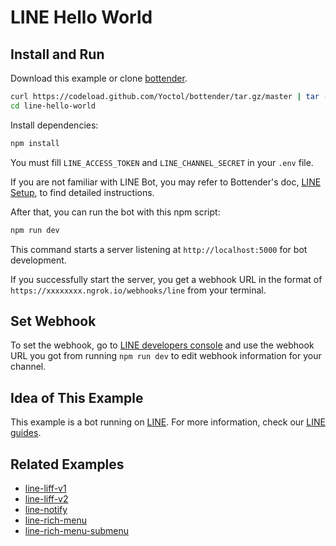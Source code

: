 # LINE Hello World

## Install and Run

Download this example or clone [bottender](https://github.com/Yoctol/bottender).

```sh
curl https://codeload.github.com/Yoctol/bottender/tar.gz/master | tar -xz --strip=2 bottender-master/examples/line-hello-world
cd line-hello-world
```

Install dependencies:

```sh
npm install
```

You must fill `LINE_ACCESS_TOKEN` and `LINE_CHANNEL_SECRET` in your `.env` file.

If you are not familiar with LINE Bot, you may refer to Bottender's doc, [LINE Setup](https://bottender.js.org/docs/channel-line-setup), to find detailed instructions.

After that, you can run the bot with this npm script:

```sh
npm run dev
```

This command starts a server listening at `http://localhost:5000` for bot development.

If you successfully start the server, you get a webhook URL in the format of `https://xxxxxxxx.ngrok.io/webhooks/line` from your terminal.

## Set Webhook

To set the webhook, go to [LINE developers console](https://developers.line.me/console/) and use the webhook URL you got from running `npm run dev` to edit webhook information for your channel.

## Idea of This Example

This example is a bot running on [LINE](https://line.me/).
For more information, check our [LINE guides](https://bottender.js.org/docs/channel-line-setup).

## Related Examples

- [line-liff-v1](../line-liff-v1)
- [line-liff-v2](../line-liff-v2)
- [line-notify](../line-notify)
- [line-rich-menu](../line-rich-menu)
- [line-rich-menu-submenu](../line-rich-menu-submenu)
